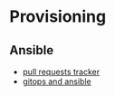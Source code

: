 # Provisioning

## Ansible
- [pull requests tracker](https://ansible.sivel.net)
- [gitops and ansible](https://www.ansible.com/blog/ops-by-pull-request-an-ansible-gitops-story)
